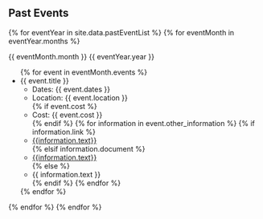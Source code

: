 ## Past Events
{% for eventYear in site.data.pastEventList %}
    {% for eventMonth in eventYear.months %}
<dl><dt> {{ eventMonth.month }} {{ eventYear.year }} </dt></dl>
<ul>
        {% for event in eventMonth.events %}
<li>
{{ event.title }}
    <ul>
        <li> Dates: {{ event.dates }} </li>
        <li> Location: {{ event.location }} </li>
        {% if event.cost %}
        <li> Cost: {{ event.cost }} </li>
        {% endif %}
            {% for information in event.other_information %}
                {% if information.link %}
        <li> <a href="{{information.link}}"> {{information.text}} </a></li>
                {% elsif information.document %}
        <li> <a href="{{site.url}}/{{information.document}}"> {{information.text}} </a></li>
                {% else %}
        <li> {{ information.text }} </li>
                {% endif %}
            {% endfor %}
    </ul>
</li>
        {% endfor %}
</ul>
    {% endfor %}
{% endfor %}
